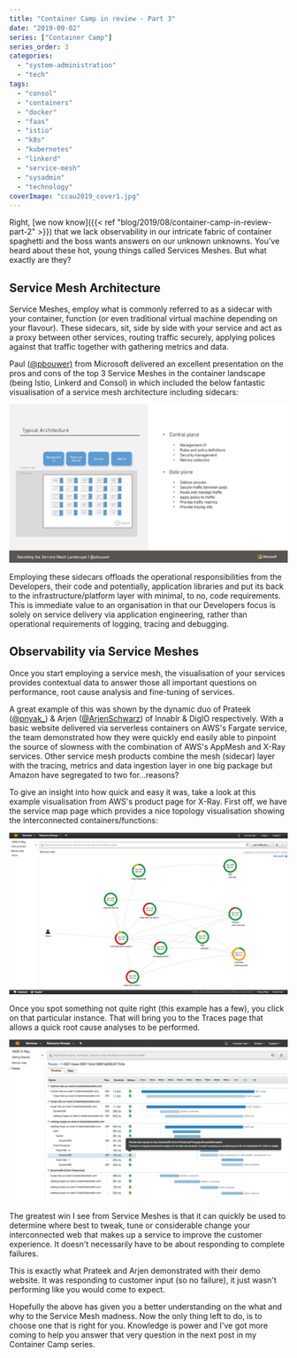 ```yaml
---
title: "Container Camp in review - Part 3"
date: "2019-09-02"
series: ["Container Camp"]
series_order: 3
categories: 
  - "system-administration"
  - "tech"
tags: 
  - "consol"
  - "containers"
  - "docker"
  - "faas"
  - "istio"
  - "k8s"
  - "kubernetes"
  - "linkerd"
  - "service-mesh"
  - "sysadmin"
  - "technology"
coverImage: "ccau2019_cover1.jpg"
---
```


Right, [we now know]({{< ref "blog/2019/08/container-camp-in-review-part-2" >}}) that we lack observability in our intricate fabric of container spaghetti and the boss wants answers on our unknown unknowns. You've heard about these hot, young things called Services Meshes. But what exactly are they?

## Service Mesh Architecture
Service Meshes, employ what is commonly referred to as a sidecar with your container, function (or even traditional virtual machine depending on your flavour). These sidecars, sit, side by side with your service and act as a proxy between other services, routing traffic securely, applying polices against that traffic together with gathering metrics and data.

Paul ([@pbouwer)](https://twitter.com/pbouwer) from Microsoft delivered an excellent presentation on the pros and cons of the top 3 Service Meshes in the container landscape (being Istio, Linkerd and Consol) in which included the below fantastic visualisation of a service mesh architecture including sidecars:

![](images/ccau20193.jpg "slide source: [pbouwer's github](https://github.com/paulbouwer/slide-decks/blob/master/2019/container-camp-au/Decoding-the-Service-Mesh-Landscape.pdf)")

Employing these sidecars offloads the operational responsibilities from the Developers, their code and potentially, application libraries and put its back to the infrastructure/platform layer with minimal, to no, code requirements. This is immediate value to an organisation in that our Developers focus is solely on service delivery via application engineering, rather than operational requirements of logging, tracing and debugging.

## Observability via Service Meshes

Once you start employing a service mesh, the visualisation of your services provides contextual data to answer those all important questions on performance, root cause analysis and fine-tuning of services.

A great example of this was shown by the dynamic duo of Prateek ([@pnyak_](https://twitter.com/pnyak_)) & Arjen ([@ArjenSchwarz](https://twitter.com/ArjenSchwarz)) of Innablr & DigIO respectively. With a basic website delivered via serverless containers on AWS's Fargate service, the team demonstrated how they were quickly end easily able to pinpoint the source of slowness with the combination of AWS's AppMesh and X-Ray services. Other service mesh products combine the mesh (sidecar) layer with the tracing, metrics and data ingestion layer in one big package but Amazon have segregated to two for...reasons?

To give an insight into how quick and easy it was, take a look at this example visualisation from AWS's product page for X-Ray. First off, we have the service map page which provides a nice topology visualisation showing the interconnected containers/functions:

![](images/X-Ray_Screenshot1.b5f74e2132e72c0d180bb2199d20238742753b2f.jpg)

Once you spot something not quite right (this example has a few), you click on that particular instance. That will bring you to the Traces page that allows a quick root cause analyses to be performed.

![](images/X-Ray_Screenshot2.75f8f7dfe80e70b94f401291d1ae3cb0fc9b4ba3.png)

The greatest win I see from Service Meshes is that it can quickly be used to determine where best to tweak, tune or considerable change your interconnected web that makes up a service to improve the customer experience. It doesn't necessarily have to be about responding to complete failures.

This is exactly what Prateek and Arjen demonstrated with their demo website. It was responding to customer input (so no failure), it just wasn't performing like you would come to expect.

Hopefully the above has given you a better understanding on the what and why to the Service Mesh madness. Now the only thing left to do, is to choose one that is right for you. Knowledge is power and I've got more coming to help you answer that very question in the next post in my Container Camp series.
